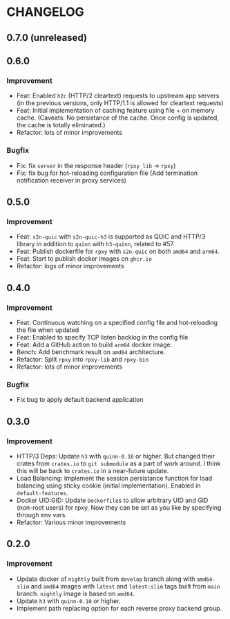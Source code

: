 # CHANGELOG

## 0.7.0  (unreleased)

## 0.6.0

### Improvement

- Feat: Enabled `h2c` (HTTP/2 cleartext) requests to upstream app servers (in the previous versions, only HTTP/1.1 is allowed for cleartext requests)
- Feat: Initial implementation of caching feature using file + on memory cache. (Caveats: No persistance of the cache. Once config is updated, the cache is totally eliminated.)
- Refactor: lots of minor improvements

### Bugfix

- Fix: fix `server` in the response header (`rpxy_lib` -> `rpxy`)
- Fix: fix bug for hot-reloading configuration file (Add termination notification receiver in proxy services)

## 0.5.0

### Improvement

- Feat: `s2n-quic` with `s2n-quic-h3` is supported as QUIC and HTTP/3 library in addition to `quinn` with `h3-quinn`, related to #57.
- Feat: Publish dockerfile for `rpxy` with `s2n-quic` on both `amd64` and `arm64`.
- Feat: Start to publish docker images on `ghcr.io`
- Refactor: logs of minor improvements

## 0.4.0

### Improvement

- Feat: Continuous watching on a specified config file and hot-reloading the file when updated
- Feat: Enabled to specify TCP listen backlog in the config file
- Feat: Add a GitHub action to build `arm64` docker image.
- Bench: Add benchmark result on `amd64` architecture.
- Refactor: Split `rpxy` into `rpxy-lib` and `rpxy-bin`
- Refactor: lots of minor improvements

### Bugfix

- Fix bug to apply default backend application

## 0.3.0

### Improvement

- HTTP/3 Deps: Update `h3` with `quinn-0.10` or higher. But changed their crates from `crates.io` to `git submodule` as a part of work around. I think this will be back to `crates.io` in a near-future update.
- Load Balancing: Implement the session persistance function for load balancing using sticky cookie (initial implementation). Enabled in `default-features`.
- Docker UID:GID: Update `Dockerfile`s to allow arbitrary UID and GID (non-root users) for rpxy. Now they can be set as you like by specifying through env vars.
- Refactor: Various minor improvements

## 0.2.0

### Improvement

- Update docker of `nightly` built from `develop` branch along with `amd64-slim` and `amd64` images with `latest` and `latest:slim` tags built from `main` branch. `nightly` image is based on `amd64`.
- Update `h3` with `quinn-0.10` or higher.
- Implement path replacing option for each reverse proxy backend group.
